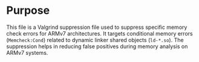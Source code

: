 # Purpose
This file is a Valgrind suppression file used to suppress specific memory check errors for ARMv7 architectures. It targets conditional memory errors (`Memcheck:Cond`) related to dynamic linker shared objects (`ld-*.so`). The suppression helps in reducing false positives during memory analysis on ARMv7 systems.
